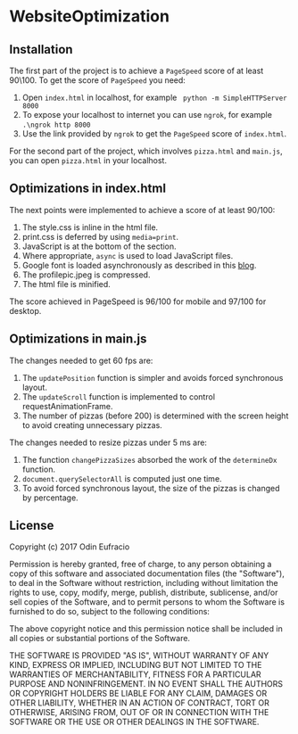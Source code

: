 # WebsiteOptimization

## Installation
The first part of the project is to achieve a `PageSpeed` score of at least 90\100. To get the score of `PageSpeed` you need: 


1. Open `index.html` in localhost, for example ` python -m SimpleHTTPServer 8000`
2. To expose your localhost to internet you can use `ngrok`, for example `.\ngrok http 8000`
3. Use the link provided by `ngrok` to get the `PageSpeed` score of `index.html`.

For the second part of the project, which involves `pizza.html` and `main.js`, you can open `pizza.html` in your localhost.


## Optimizations in index.html

The next points were implemented to achieve a score of at least 90/100:

1. The style.css is inline in the html file.
2. print.css is deferred by using `media=print`.
3. JavaScript is at the bottom of the <body> section.
4. Where appropriate, `async` is used to load JavaScript files.
5. Google font is loaded asynchronously as described in this [blog](https://www.lockedowndesign.com/load-google-fonts-asynchronously-for-page-speed/).
6. The profilepic.jpeg is compressed.
7. The html file is minified.

The score achieved in PageSpeed is 96/100 for mobile and 97/100 for desktop.


## Optimizations in main.js

The changes needed to get 60 fps are:

1. The `updatePosition` function is simpler and avoids forced synchronous layout.
2. The `updateScroll` function is implemented to control requestAnimationFrame.
3. The number of pizzas (before 200) is determined with the screen height to avoid creating unnecessary pizzas.

The changes needed to resize pizzas under 5 ms are:

1. The function `changePizzaSizes` absorbed the work of the `determineDx` function.
2. `document.querySelectorAll` is computed just one time.
3. To avoid forced synchronous layout, the size of the pizzas is changed by percentage.

## License
Copyright (c) 2017 Odin Eufracio

Permission is hereby granted, free of charge, to any person obtaining a copy
of this software and associated documentation files (the "Software"), to deal
in the Software without restriction, including without limitation the rights
to use, copy, modify, merge, publish, distribute, sublicense, and/or sell
copies of the Software, and to permit persons to whom the Software is
furnished to do so, subject to the following conditions:

The above copyright notice and this permission notice shall be included in all
copies or substantial portions of the Software.

THE SOFTWARE IS PROVIDED "AS IS", WITHOUT WARRANTY OF ANY KIND, EXPRESS OR
IMPLIED, INCLUDING BUT NOT LIMITED TO THE WARRANTIES OF MERCHANTABILITY,
FITNESS FOR A PARTICULAR PURPOSE AND NONINFRINGEMENT. IN NO EVENT SHALL THE
AUTHORS OR COPYRIGHT HOLDERS BE LIABLE FOR ANY CLAIM, DAMAGES OR OTHER
LIABILITY, WHETHER IN AN ACTION OF CONTRACT, TORT OR OTHERWISE, ARISING FROM,
OUT OF OR IN CONNECTION WITH THE SOFTWARE OR THE USE OR OTHER DEALINGS IN THE
SOFTWARE.